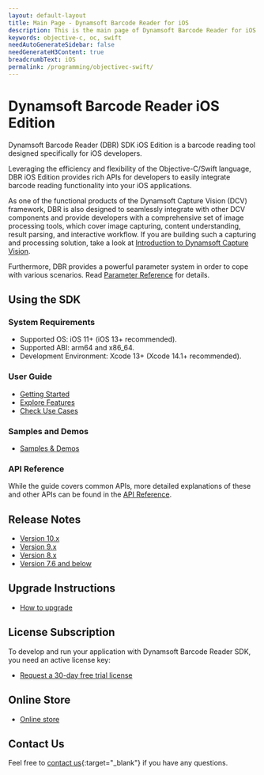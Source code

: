 ```yaml
---
layout: default-layout
title: Main Page - Dynamsoft Barcode Reader for iOS
description: This is the main page of Dynamsoft Barcode Reader for iOS SDK.
keywords: objective-c, oc, swift
needAutoGenerateSidebar: false
needGenerateH3Content: true
breadcrumbText: iOS
permalink: /programming/objectivec-swift/
---
```


# Dynamsoft Barcode Reader iOS Edition

Dynamsoft Barcode Reader (DBR) SDK iOS Edition is a barcode reading tool designed specifically for iOS developers.

Leveraging the efficiency and flexibility of the Objective-C/Swift language, DBR iOS Edition provides rich APIs for developers to easily integrate barcode reading functionality into your iOS applications.

As one of the functional products of the Dynamsoft Capture Vision (DCV) framework, DBR is also designed to seamlessly integrate with other DCV components and provide developers with a comprehensive set of image processing tools, which cover image capturing, content understanding, result parsing, and interactive workflow. If you are building such a capturing and processing solution, take a look at [Introduction to Dynamsoft Capture Vision]({{site.dcvb_architecture}}).

Furthermore, DBR provides a powerful parameter system in order to cope with various scenarios. Read <a href="{{site.parameters_reference}}index.html">Parameter Reference</a> for details.

## Using the SDK

### System Requirements

- Supported OS: iOS 11+ (iOS 13+ recommended).
- Supported ABI: arm64 and x86_64.
- Development Environment: Xcode 13+ (Xcode 14.1+ recommended).

### User Guide

* [Getting Started](user-guide.md)
* [Explore Features](user-guide/explore-features/index.md)
* [Check Use Cases](user-guide/use-cases/index.md)

### Samples and Demos

* [Samples & Demos](samples/index.md)

### API Reference

While the guide covers common APIs, more detailed explanations of these and other APIs can be found in the [API Reference](./api-reference/index.md).

## Release Notes

* [Version 10.x](release-notes/ios-10.html)
* [Version 9.x](release-notes/ios-9.html)
* [Version 8.x](release-notes/ios-8.html)
* [Version 7.6 and below](release-notes/ios-7.html)

## Upgrade Instructions

* [How to upgrade](upgrade.md)

## License Subscription

To develop and run your application with Dynamsoft Barcode Reader SDK, you need an active license key:

* <a href="https://www.dynamsoft.com/customer/license/trialLicense?utm_source=docs&product=dbr&package=ios" target="_blank">Request a 30-day free trial license</a>

## Online Store

* <a href="https://www.dynamsoft.com/store/dynamsoft-barcode-reader/#mobile" target="_blank">Online store</a>

## Contact Us

Feel free to [contact us](https://www.dynamsoft.com/company/customer-service/#contact){:target="_blank"} if you have any questions.
